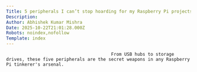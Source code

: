 ```yaml
---
Title: 5 peripherals I can’t stop hoarding for my Raspberry Pi projects
Description: 
Author: Abhishek Kumar Mishra
Date: 2025-10-22T21:01:28.000Z
Robots: noindex,nofollow
Template: index
---
```


                                            From USB hubs to storage drives, these five peripherals are the secret weapons in any Raspberry Pi tinkerer's arsenal. 
                                        